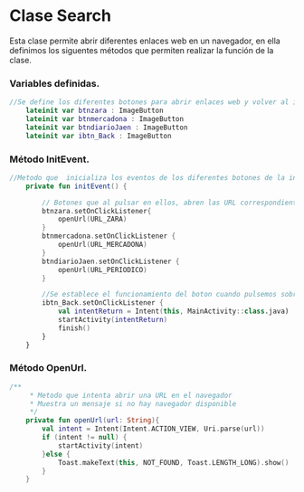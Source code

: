 # Clase Search

Esta clase permite abrir diferentes enlaces web en un navegador, en ella definimos los siguentes métodos que permiten realizar la función de la clase.

### Variables definidas.

```kotlin
//Se define los diferentes botones para abrir enlaces web y volver al inicio
    lateinit var btnzara : ImageButton
    lateinit var btnmercadona : ImageButton
    lateinit var btndiarioJaen : ImageButton
    lateinit var ibtn_Back : ImageButton
```

### Método InitEvent.

```kotlin
//Metodo que  inicializa los eventos de los diferentes botones de la interfaz
    private fun initEvent() {

        // Botones que al pulsar en ellos, abren las URL correspondientes en el navegador
        btnzara.setOnClickListener{
            openUrl(URL_ZARA)
        }
        btnmercadona.setOnClickListener {
            openUrl(URL_MERCADONA)
        }
        btndiarioJaen.setOnClickListener {
            openUrl(URL_PERIODICO)
        }

        //Se establece el funcionamiento del boton cuando pulsemos sobre el, volviendo al inicio
        ibtn_Back.setOnClickListener {
            val intentReturn = Intent(this, MainActivity::class.java)
            startActivity(intentReturn)
            finish()
        }
    }
```

### Método OpenUrl.

```kotlin
/**
     * Metodo que intenta abrir una URL en el navegador
     * Muestra un mensaje si no hay navegador disponible
     */
    private fun openUrl(url: String){
        val intent = Intent(Intent.ACTION_VIEW, Uri.parse(url))
        if (intent != null) {
            startActivity(intent)
        }else {
            Toast.makeText(this, NOT_FOUND, Toast.LENGTH_LONG).show()
        }
    }
```

